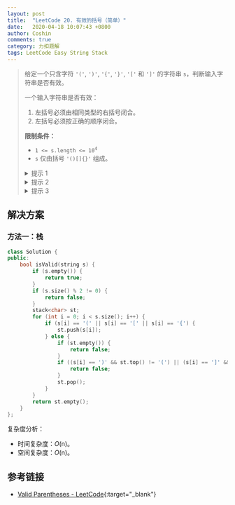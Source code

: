 ```yaml
---
layout: post
title:  "LeetCode 20. 有效的括号（简单）"
date:   2020-04-18 10:07:43 +0800
author: Coshin
comments: true
category: 力扣题解
tags: LeetCode Easy String Stack
---
```

> 给定一个只含字符 `'('`, `')'`, `'{'`, `'}'`, `'['` 和 `']'` 的字符串 `s`，判断输入字符串是否有效。
> 
> 一个输入字符串是否有效：
> 
> 1. 左括号必须由相同类型的右括号闭合。
> 2. 左括号必须按正确的顺序闭合。
> 
> **限制条件：**
> 
> * <code>1 <= s.length <= 10<sup>4</sup></code>
> * `s` 仅由括号 `'()[]{}'` 组成。
> 
> <details>
> <summary>提示 1</summary>
> 有效括号表达的一个有趣特性是，有效表达的子表达也应该是有效表达。（非每个子表达）例如：
> <pre>
> { { } [ ] [ [ [ ] ] ] } 是有效表达
>           [ [ [ ] ] ]   是有效子表达
>   { } [ ]               是有效子表达
> </pre>
> 我们能以某种方式利用这种递归结构吗？
> </details>
> 
> <details>
> <summary>提示 2</summary>
> 如果每当我们在表达中遇到一堆匹配的括号时，我们只是将其从表达中删除会怎样？
> 这将不断缩短表达。例如：
> <pre>
> { { ( { } ) } }
>       |_|
> 
> { { (      ) } }
>     |______|
> 
> { {          } }
>   |__________|
> 
> {                }
> |________________|
> </pre>
> 有效表达！
> </details>
> 
> <details>
> <summary>提示 3</summary>
> 在这里<b>堆栈</b>数据结构可以方便地表示该问题的这种递归结构。
> 我们不能从内到外处理这个问题，因为我们对整体结构没有概念。
> 但，堆栈可以帮助我们递归处理该问题，即从外到内。
> </details>

## 解决方案

### 方法一：栈

```cpp
class Solution {
public:
    bool isValid(string s) {
        if (s.empty()) {
            return true;
        }
        if (s.size() % 2 != 0) {
            return false;
        }
        stack<char> st;
        for (int i = 0; i < s.size(); i++) {
            if (s[i] == '(' || s[i] == '[' || s[i] == '{') {
                st.push(s[i]);
            } else {
                if (st.empty()) {
                    return false;
                }
                if ((s[i] == ')' && st.top() != '(') || (s[i] == ']' && st.top() != '[') || (s[i] == '}' && st.top() !='{')) {
                    return false;
                }
                st.pop();
            }
        }
        return st.empty();
    }
};
```

复杂度分析：
* 时间复杂度：*O*(n)。
* 空间复杂度：*O*(n)。

## 参考链接

* [Valid Parentheses - LeetCode](https://leetcode.com/problems/valid-parentheses/){:target="_blank"}
